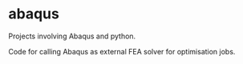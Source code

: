 # abaqus
Projects involving Abaqus and python.

Code for calling Abaqus as external FEA solver for optimisation jobs.
